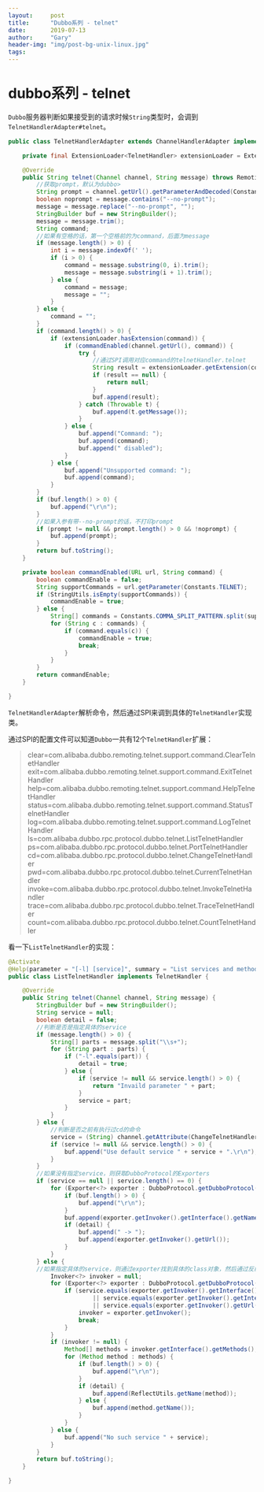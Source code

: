 ```yaml
---
layout:     post
title:      "Dubbo系列 - telnet"
date:       2019-07-13
author:     "Gary"
header-img: "img/post-bg-unix-linux.jpg"
tags:
---
```


# dubbo系列 - telnet

`Dubbo`服务器判断如果接受到的请求时候`String`类型时，会调到`TelnetHandlerAdapter#telnet`。

```java
public class TelnetHandlerAdapter extends ChannelHandlerAdapter implements TelnetHandler {

    private final ExtensionLoader<TelnetHandler> extensionLoader = ExtensionLoader.getExtensionLoader(TelnetHandler.class);

    @Override
    public String telnet(Channel channel, String message) throws RemotingException {
        //获取prompt，默认为dubbo>
        String prompt = channel.getUrl().getParameterAndDecoded(Constants.PROMPT_KEY, Constants.DEFAULT_PROMPT);
        boolean noprompt = message.contains("--no-prompt");
        message = message.replace("--no-prompt", "");
        StringBuilder buf = new StringBuilder();
        message = message.trim();
        String command;
        //如果有空格的话，第一个空格前的为command，后面为message
        if (message.length() > 0) {
            int i = message.indexOf(' ');
            if (i > 0) {
                command = message.substring(0, i).trim();
                message = message.substring(i + 1).trim();
            } else {
                command = message;
                message = "";
            }
        } else {
            command = "";
        }
        if (command.length() > 0) {
            if (extensionLoader.hasExtension(command)) {
                if (commandEnabled(channel.getUrl(), command)) {
                    try {
                        //通过SPI调用对应command的telnetHandler.telnet
                        String result = extensionLoader.getExtension(command).telnet(channel, message);
                        if (result == null) {
                            return null;
                        }
                        buf.append(result);
                    } catch (Throwable t) {
                        buf.append(t.getMessage());
                    }
                } else {
                    buf.append("Command: ");
                    buf.append(command);
                    buf.append(" disabled");
                }
            } else {
                buf.append("Unsupported command: ");
                buf.append(command);
            }
        }
        if (buf.length() > 0) {
            buf.append("\r\n");
        }
        //如果入参有带--no-prompt的话，不打印prompt
        if (prompt != null && prompt.length() > 0 && !noprompt) {
            buf.append(prompt);
        }
        return buf.toString();
    }

    private boolean commandEnabled(URL url, String command) {
        boolean commandEnable = false;
        String supportCommands = url.getParameter(Constants.TELNET);
        if (StringUtils.isEmpty(supportCommands)) {
            commandEnable = true;
        } else {
            String[] commands = Constants.COMMA_SPLIT_PATTERN.split(supportCommands);
            for (String c : commands) {
                if (command.equals(c)) {
                    commandEnable = true;
                    break;
                }
            }
        }
        return commandEnable;
    }

}
```

`TelnetHandlerAdapter`解析命令，然后通过SPI来调到具体的`TelnetHandler`实现类。

通过SPI的配置文件可以知道`Dubbo`一共有12个`TelnetHandler`扩展：


> clear=com.alibaba.dubbo.remoting.telnet.support.command.ClearTelnetHandler
> exit=com.alibaba.dubbo.remoting.telnet.support.command.ExitTelnetHandler
> help=com.alibaba.dubbo.remoting.telnet.support.command.HelpTelnetHandler
> status=com.alibaba.dubbo.remoting.telnet.support.command.StatusTelnetHandler
> log=com.alibaba.dubbo.remoting.telnet.support.command.LogTelnetHandler
> ls=com.alibaba.dubbo.rpc.protocol.dubbo.telnet.ListTelnetHandler
> ps=com.alibaba.dubbo.rpc.protocol.dubbo.telnet.PortTelnetHandler
> cd=com.alibaba.dubbo.rpc.protocol.dubbo.telnet.ChangeTelnetHandler
> pwd=com.alibaba.dubbo.rpc.protocol.dubbo.telnet.CurrentTelnetHandler
> invoke=com.alibaba.dubbo.rpc.protocol.dubbo.telnet.InvokeTelnetHandler
> trace=com.alibaba.dubbo.rpc.protocol.dubbo.telnet.TraceTelnetHandler
> count=com.alibaba.dubbo.rpc.protocol.dubbo.telnet.CountTelnetHandler

看一下`ListTelnetHandler`的实现：

```java
@Activate
@Help(parameter = "[-l] [service]", summary = "List services and methods.", detail = "List services and methods.")
public class ListTelnetHandler implements TelnetHandler {

    @Override
    public String telnet(Channel channel, String message) {
        StringBuilder buf = new StringBuilder();
        String service = null;
        boolean detail = false;
        //判断是否是指定具体的service
        if (message.length() > 0) {
            String[] parts = message.split("\\s+");
            for (String part : parts) {
                if ("-l".equals(part)) {
                    detail = true;
                } else {
                    if (service != null && service.length() > 0) {
                        return "Invaild parameter " + part;
                    }
                    service = part;
                }
            }
        } else {
            //判断是否之前有执行过cd的命令
            service = (String) channel.getAttribute(ChangeTelnetHandler.SERVICE_KEY);
            if (service != null && service.length() > 0) {
                buf.append("Use default service " + service + ".\r\n");
            }
        }
        //如果没有指定service，则获取DubboProtocol的Exporters
        if (service == null || service.length() == 0) {
            for (Exporter<?> exporter : DubboProtocol.getDubboProtocol().getExporters()) {
                if (buf.length() > 0) {
                    buf.append("\r\n");
                }
                buf.append(exporter.getInvoker().getInterface().getName());
                if (detail) {
                    buf.append(" -> ");
                    buf.append(exporter.getInvoker().getUrl());
                }
            }
        } else {
        //如果指定具体的service，则通过exporter找到具体的class对象，然后通过反射的方式获取method。
            Invoker<?> invoker = null;
            for (Exporter<?> exporter : DubboProtocol.getDubboProtocol().getExporters()) {
                if (service.equals(exporter.getInvoker().getInterface().getSimpleName())
                        || service.equals(exporter.getInvoker().getInterface().getName())
                        || service.equals(exporter.getInvoker().getUrl().getPath())) {
                    invoker = exporter.getInvoker();
                    break;
                }
            }
            if (invoker != null) {
                Method[] methods = invoker.getInterface().getMethods();
                for (Method method : methods) {
                    if (buf.length() > 0) {
                        buf.append("\r\n");
                    }
                    if (detail) {
                        buf.append(ReflectUtils.getName(method));
                    } else {
                        buf.append(method.getName());
                    }
                }
            } else {
                buf.append("No such service " + service);
            }
        }
        return buf.toString();
    }

}

```
